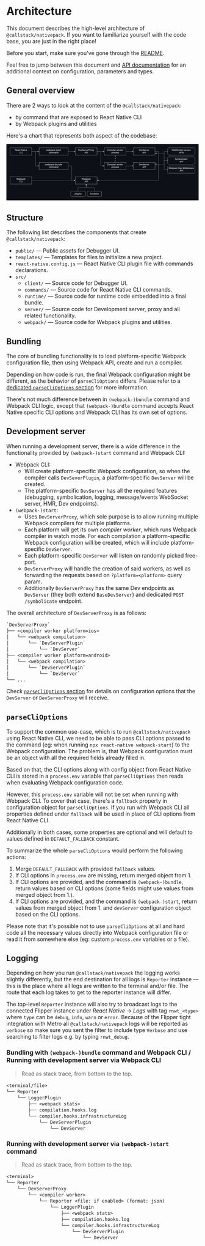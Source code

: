 # Architecture

This document describes the high-level architecture of `@callstack/nativepack`.
If you want to familiarize yourself with the code base, you are just in the right place!

Before you start, make sure you've gone through the [README](./README.md).

Feel free to jump between this document and [API documentation](https://callstack-nativepack.netlify.app/)
for an additional context on configuration, parameters and types.

## General overview

There are 2 ways to look at the content of the `@callstack/nativepack`:

- by command that are exposed to React Native CLI
- by Webpack plugins and utilities

Here's a chart that represents both aspect of the codebase:

![Overview of @callstack/nativepack codebase](./overview.png)

## Structure

The following list describes the components that create `@callstack/nativepack`:

- `public/` — Public assets for Debugger UI.
- `templates/` — Templates for files to initialize a new project.
- `react-native.config.js` — React Native CLI plugin file with commands declarations.
- `src/`
  - `client/` — Source code for Debugger UI.
  - `commands/` — Source code for React Native CLI commands.
  - `runtime/` — Source code for runtime code embedded into a final bundle.
  - `server/` — Source code for Development server, proxy and all related functionality.
  - `webpack/` — Source code for Webpack plugins and utilities.

## Bundling

The core of bundling functionality is to load platform-specific Webpack configuration file, then using Webpack API, create and run a compiler.

Depending on how code is run, the final Webpack configuration might be different, as the behavior of `parseCliOptions` differs.
Please refer to a [dedicated `parseCliOptions` section](#parseclioptions) for more information.

There's not much difference between in `(webpack-)bundle` command and Webpack CLI logic, except that `(webpack-)bundle` command
accepts React Native specific CLI options and Webpack CLI has its own set of options.

## Development server

When running a development server, there is a wide difference in the functionality provided by `(webpack-)start` command and Webpack CLI:

- Webpack CLI:
  - Will create platform-specific Webpack configuration, so when the compiler calls `DevSeverPlugin`, a platform-specific `DevServer` will be created.
  - The platform-specific `DevServer` has all the required features (debugging, symbolication, logging, message/events WebSocket server, HMR, Dev endpoints).
- `(webpack-)start`:
  - Uses `DevServerProxy`, which sole purpose is to allow running multiple Webpack compilers for multiple platforms.
  - Each platform will get its own _compiler worker_, which runs Webpack compiler in watch mode. For each compilation a platform-specific Webpack
  configuration will be created, which will include platform-specific `DevServer`.
  - Each platform-specific `DevServer` will listen on randomly picked free-port.
  - `DevServerProxy` will handle the creation of said workers, as well as forwarding the requests based on `?platform=<platform>` query param.
  - Additionally `DevServerProxy` has the same Dev endpoints as `DevServer` (they both extend `BaseDevServer`) and dedicated `POST /symbolicate` endpoint.

The overall architecture of `DevServerProxy` is as follows:
```
`DevServerProxy`
├── <compiler worker platform=ios>
│   └── <webpack compilation>
│       └── `DevServerPlugin`
│           └── `DevServer`
├── <compiler worker platform=android>
│   └── <webpack compilation>
│       └── `DevServerPlugin`
│           └── `DevServer`
└── ...
```

Check [`parseCliOptions` section](#parseclioptions) for details on configuration options that the `DevServer` or `DevServerProxy` will receive.

## `parseCliOptions`

To support the common use-case, which is to run `@callstack/nativepack` using
React Native CLI, we need to be able to pass CLI options passed to the command (eg: when running
`npx react-native webpack-start`) to the Webpack configuration. The problem is, that Webpack configuration
must be an object with all the required fields already filled in.

Based on that, the CLI options along with config object from React Native CLI is stored in a `process.env`
variable that `parseCliOptions` then reads when evaluating Webpack configuration code.

However, this `process.env` variable will not be set when running with Webpack CLI. To cover that case,
there's a `fallback` property in configuration object for `parseCliOptions`. If you run with Webpack CLI
all properties defined under `fallback` will be used in place of CLI options from React Native CLI.

Additionally in both cases, some properties are optional and will default to values defined in `DEFAULT_FALLBACK`
constant.

To summarize the whole `parseCliOptions` would perform the following actions:

1. Merge `DEFAULT_FALLBACK` with provided `fallback` values.
2. If CLI options in `process.env` are missing, return merged object from 1.
3. If CLI options are provided, and the command is `(webpack-)bundle`, return values based on CLI
   options (some fields might use values from merged object from 1.).
4. If CLI options are provided, and the command is `(webpack-)start`, return values from
   merged object from 1. and `devServer` configuration object based on the CLI options.

Please note that it's possible not to use `parseCliOptions` at all and hard code all the necessary
values directly into Webpack configuration file or read it from somewhere else (eg: custom `process.env` variables or a file).
  
## Logging

Depending on how you run `@callstack/nativepack` the logging works slightly differently, but
the end destination for all logs is `Reporter` instance — this is the place where all logs are
written to the terminal and/or file. The route that each log takes to get to the reporter instance
will differ.

The top-level `Reporter` instance will also try to broadcast logs to the connected Flipper instance
under _React Native_ -> _Logs_ with tag `rnwt_<type>` where `type` can be `debug`, `info`, `warn`
or `error`. Because of the Flipper tight integration with Metro all `@callstack/nativepack`
logs will be reported as `verbose` so make sure you sent the filter to include type `Verbose`
and use searching to filter logs e.g. by typing `rnwt_debug`.

### Bundling with `(webpack-)bundle` command and Webpack CLI / Running with development server via Webpack CLI

> Read as stack trace, from bottom to the top.

```
<terminal/file>
└── Reporter
    └── LoggerPlugin
        ├── <webpack stats>
        ├── compilation.hooks.log
        └── compiler.hooks.infrastructureLog
            └── DevServerPlugin
                └── DevServer
```

### Running with development server via `(webpack-)start` command

> Read as stack trace, from bottom to the top.

```
<terminal>
└── Reporter
    └── DevServerProxy
        └── <compiler worker>
            └── Reporter <file: if enabled> (format: json)
                └── LoggerPlugin
                    ├── <webpack stats>
                    ├── compilation.hooks.log
                    └── compiler.hooks.infrastructureLog
                        └── DevServerPlugin
                            └── DevServer
```